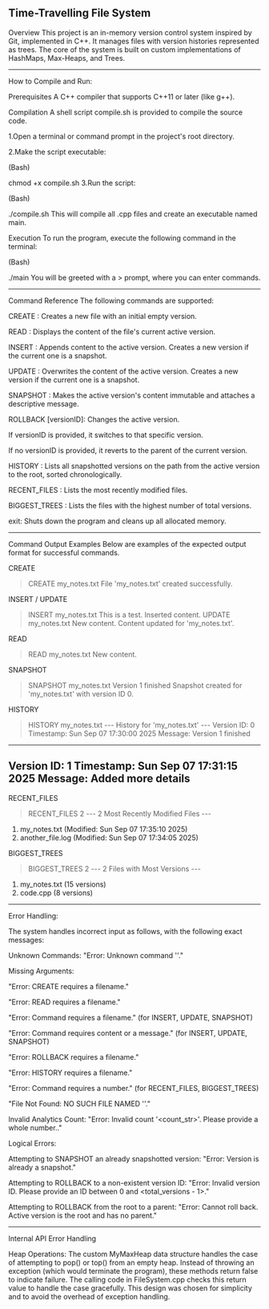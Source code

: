 Time-Travelling File System
---------------
Overview
This project is an in-memory version control system inspired by Git, implemented in C++. It manages files with version histories represented as trees. The core of the system is built on custom implementations of HashMaps, Max-Heaps, and Trees.

---------------
How to Compile and Run:

Prerequisites
A C++ compiler that supports C++11 or later (like g++).

Compilation
A shell script compile.sh is provided to compile the source code.

1.Open a terminal or command prompt in the project's root directory.

2.Make the script executable:

(Bash)

chmod +x compile.sh
3.Run the script:

(Bash)

./compile.sh
This will compile all .cpp files and create an executable named main.

Execution
To run the program, execute the following command in the terminal:

(Bash)

./main
You will be greeted with a > prompt, where you can enter commands.

---------------
Command Reference
The following commands are supported:

CREATE <filename>: Creates a new file with an initial empty version.


READ <filename>: Displays the content of the file's current active version.


INSERT <filename> <content>: Appends content to the active version. Creates a new version if the current one is a snapshot.


UPDATE <filename> <content>: Overwrites the content of the active version. Creates a new version if the current one is a snapshot.


SNAPSHOT <filename> <message>: Makes the active version's content immutable and attaches a descriptive message.


ROLLBACK <filename> [versionID]: Changes the active version.

If versionID is provided, it switches to that specific version.

If no versionID is provided, it reverts to the parent of the current version.


HISTORY <filename>: Lists all snapshotted versions on the path from the active version to the root, sorted chronologically.


RECENT_FILES <count>: Lists the <count> most recently modified files.


BIGGEST_TREES <count>: Lists the <count> files with the highest number of total versions.


exit: Shuts down the program and cleans up all allocated memory.

---------------

Command Output Examples
Below are examples of the expected output format for successful commands.

CREATE

> CREATE my_notes.txt
File 'my_notes.txt' created successfully.

INSERT / UPDATE

> INSERT my_notes.txt This is a test.
Inserted content.
> UPDATE my_notes.txt New content.
Content updated for 'my_notes.txt'.

READ

> READ my_notes.txt
New content.

SNAPSHOT

> SNAPSHOT my_notes.txt Version 1 finished
Snapshot created for 'my_notes.txt' with version ID 0.

HISTORY

> HISTORY my_notes.txt
--- History for 'my_notes.txt' ---
Version ID: 0
  Timestamp: Sun Sep 07 17:30:00 2025
  Message: Version 1 finished
-----------------------------------
Version ID: 1
  Timestamp: Sun Sep 07 17:31:15 2025
  Message: Added more details
-----------------------------------

RECENT_FILES

> RECENT_FILES 2
--- 2 Most Recently Modified Files ---
1. my_notes.txt (Modified: Sun Sep 07 17:35:10 2025)
2. another_file.log (Modified: Sun Sep 07 17:34:05 2025)

BIGGEST_TREES

> BIGGEST_TREES 2
--- 2 Files with Most Versions ---
1. my_notes.txt (15 versions)
2. code.cpp (8 versions)

---------------

Error Handling:

The system handles incorrect input as follows, with the following exact messages:

Unknown Commands: "Error: Unknown command '<command>'."

Missing Arguments:

"Error: CREATE requires a filename."

"Error: READ requires a filename."

"Error: Command requires a filename." (for INSERT, UPDATE, SNAPSHOT)

"Error: Command requires content or a message." (for INSERT, UPDATE, SNAPSHOT)

"Error: ROLLBACK requires a filename."

"Error: HISTORY requires a filename."

"Error: Command requires a number." (for RECENT_FILES, BIGGEST_TREES)

"File Not Found: NO SUCH FILE NAMED '<filename>'."

Invalid Analytics Count: "Error: Invalid count '<count_str>'. Please provide a whole number.."

Logical Errors:

Attempting to SNAPSHOT an already snapshotted version: "Error: Version <id> is already a snapshot."

Attempting to ROLLBACK to a non-existent version ID: "Error: Invalid version ID. Please provide an ID between 0 and <total_versions - 1>."

Attempting to ROLLBACK from the root to a parent: "Error: Cannot roll back. Active version is the root and has no parent."

---------------

Internal API Error Handling

Heap Operations: The custom MyMaxHeap data structure handles the case of attempting to pop() or top() from an empty heap. Instead of throwing an exception (which would terminate the program), these methods return false to indicate failure. The calling code in FileSystem.cpp checks this return value to handle the case gracefully. This design was chosen for simplicity and to avoid the overhead of exception handling.